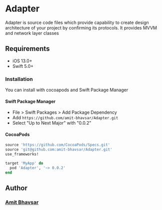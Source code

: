# Adapter

Adapter is source code files which provide capability to create design architecture of your project by confirming its protocols. It provides MVVM and network layer classes


## Requirements

- iOS 13.0+ 
- Swift 5.0+

### Installation

You can install with cocoapods and Swift Package Manager

#### Swift Package Manager

- File > Swift Packages > Add Package Dependency
- Add `https://github.com/amit-bhavsar/Adapter.git`
- Select "Up to Next Major" with "0.0.2"

#### CocoaPods

```ruby
source 'https://github.com/CocoaPods/Specs.git'
source 'git@github.com:amit-bhavsar/Adapter.git'
use_frameworks!

target 'MyApp' do
  pod 'Adapter', '~> 0.0.2'
end
```

## Author
### [Amit Bhavsar](amibhavsar@live.com)
